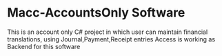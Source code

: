 # Macc-AccountsOnly Software
This is an account only C# project in which user can maintain financial translations, using Journal,Payment,Receipt entries
Access is working as Backend for this software

